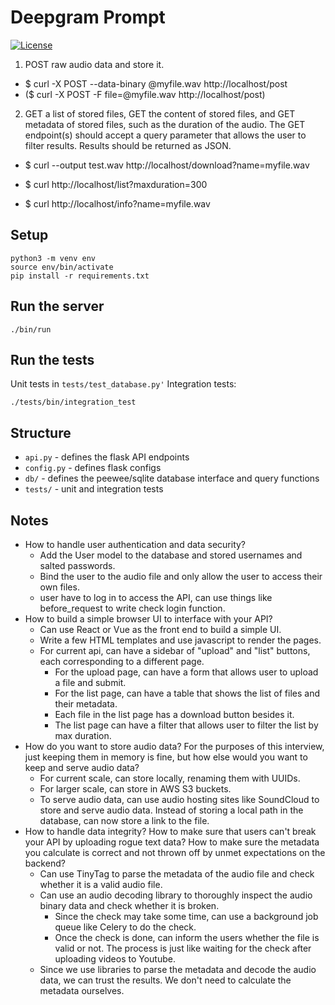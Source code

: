 # Deepgram Prompt
 [![License](https://img.shields.io/badge/license-MIT-blue.svg)](https://raw.githubusercontent.com/deepgram/prompt/master/LICENSE)

1. POST raw audio data and store it. 

- $ curl -X POST --data-binary @myfile.wav http://localhost/post 
- ($ curl -X POST -F file=@myfile.wav http://localhost/post)

2. GET a list of stored files, GET the content of stored files, and GET metadata of stored files, such as the duration of the audio. The GET endpoint(s) should accept a query parameter that allows the user to filter results. Results should be returned as JSON. 

- $ curl --output test.wav http://localhost/download?name=myfile.wav 

- $ curl http://localhost/list?maxduration=300 

- $ curl http://localhost/info?name=myfile.wav 

## Setup
```
python3 -m venv env
source env/bin/activate
pip install -r requirements.txt
```

## Run the server
```
./bin/run
```

## Run the tests
Unit tests in `tests/test_database.py'`
Integration tests:
```
./tests/bin/integration_test
```

## Structure
- `api.py` - defines the flask API endpoints
- `config.py` - defines flask configs
- `db/` - defines the peewee/sqlite database interface and query functions
- `tests/` - unit and integration tests


## Notes
- How to handle user authentication and data security?
  - Add the User model to the database and stored usernames and salted passwords.
  - Bind the user to the audio file and only allow the user to access their own files.
  - user have to log in to access the API, can use things like before_request to write check login function.
- How to build a simple browser UI to interface with your API?
  - Can use React or Vue as the front end to build a simple UI. 
  - Write a few HTML templates and use javascript to render the pages.
  - For current api, can have a sidebar of "upload" and "list" buttons, each corresponding to a different page.
    - For the upload page, can have a form that allows user to upload a file and submit.
    - For the list page, can have a table that shows the list of files and their metadata.
    - Each file in the list page has a download button besides it.
    - The list page can have a filter that allows user to filter the list by max duration.
- How do you want to store audio data? For the purposes of this interview, just keeping them in memory is fine, but how else would you want to keep and serve audio data?
  - For current scale, can store locally, renaming them with UUIDs.
  - For larger scale, can store in AWS S3 buckets.
  - To serve audio data, can use audio hosting sites like SoundCloud to store and serve audio data. Instead of storing a local path in the database, can now store a link to the file.
- How to handle data integrity? How to make sure that users can't break your API by uploading rogue text data? How to make sure the metadata you calculate is correct and not thrown off by unmet expectations on the backend? 
  - Can use TinyTag to parse the metadata of the audio file and check whether it is a valid audio file.
  - Can use an audio decoding library to thoroughly inspect the audio binary data and check whether it is broken.
    - Since the check may take some time, can use a background job queue like Celery to do the check.
    - Once the check is done, can inform the users whether the file is valid or not. The process is just like waiting for the check after uploading videos to Youtube.
  - Since we use libraries to parse the metadata and decode the audio data, we can trust the results. We don't need to calculate the metadata ourselves.

